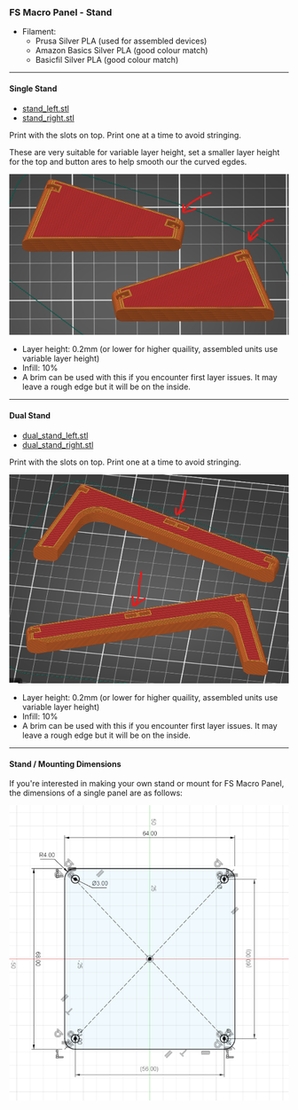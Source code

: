 ### FS Macro Panel - Stand

* Filament:
  * Prusa Silver PLA (used for assembled devices)
  * Amazon Basics Silver PLA (good colour match)
  * Basicfil Silver PLA (good colour match)

---
#### Single Stand

* [stand_left.stl](stand_left.stl)
* [stand_right.stl](stand_right.stl)

Print with the slots on top. Print one at a time to avoid stringing.

These are very suitable for variable layer height, set a smaller layer height for the top and button ares to help smooth our the curved egdes.

![](img/stand_left_right.png)

* Layer height: 0.2mm (or lower for higher quaility, assembled units use variable layer height)
* Infill: 10%
* A brim can be used with this if you encounter first layer issues. It may leave a rough edge but it will be on the inside.

---
#### Dual Stand

* [dual_stand_left.stl](dual_stand_left.stl)
* [dual_stand_right.stl](dual_stand_right.stl)

Print with the slots on top. Print one at a time to avoid stringing.

![](img/dual_stand_left_right.png)

* Layer height: 0.2mm (or lower for higher quaility, assembled units use variable layer height)
* Infill: 10%
* A brim can be used with this if you encounter first layer issues. It may leave a rough edge but it will be on the inside.


---
#### Stand / Mounting Dimensions

If you're interested in making your own stand or mount for FS Macro Panel, the dimensions of a single panel are as follows:

![](img/mount_dimensions.png)
